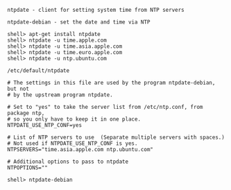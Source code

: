 `ntpdate - client for setting system time from NTP servers`

`ntpdate-debian - set the date and time via NTP`


```console
shell> apt-get install ntpdate
shell> ntpdate -u time.apple.com
shell> ntpdate -u time.asia.apple.com
shell> ntpdate -u time.euro.apple.com
shell> ntpdate -u ntp.ubuntu.com
```

`/etc/default/ntpdate`
```
# The settings in this file are used by the program ntpdate-debian, but not
# by the upstream program ntpdate.

# Set to "yes" to take the server list from /etc/ntp.conf, from package ntp,
# so you only have to keep it in one place.
NTPDATE_USE_NTP_CONF=yes

# List of NTP servers to use  (Separate multiple servers with spaces.)
# Not used if NTPDATE_USE_NTP_CONF is yes.
NTPSERVERS="time.asia.apple.com ntp.ubuntu.com"

# Additional options to pass to ntpdate
NTPOPTIONS=""
```

```console
shell> ntpdate-debian
```
